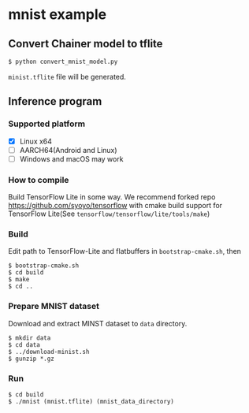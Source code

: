 # mnist example

## Convert Chainer model to tflite

```python
$ python convert_mnist_model.py
```

`minist.tflite` file will be generated.

## Inference program

### Supported platform

* [x] Linux x64
* [ ] AARCH64(Android and Linux)
* [ ] Windows and macOS may work

### How to compile

Build TensorFlow Lite in some way.
We recommend forked repo https://github.com/syoyo/tensorflow with cmake build support for TensorFlow Lite(See `tensorflow/tensorflow/lite/tools/make`)

### Build

Edit path to TensorFlow-Lite and flatbuffers in `bootstrap-cmake.sh`, then

```
$ bootstrap-cmake.sh
$ cd build
$ make
$ cd ..
```

### Prepare MNIST dataset

Download and extract MINST dataset to `data` directory.

```
$ mkdir data
$ cd data
$ ../download-minist.sh
$ gunzip *.gz
```

### Run

```
$ cd build
$ ./mnist (mnist.tflite) (mnist_data_directory)
```
